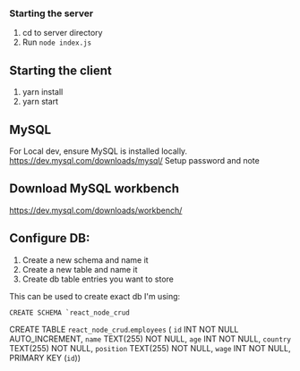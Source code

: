 ### Starting the server

1. cd to server directory
2. Run `node index.js`

## Starting the client

1. yarn install
2. yarn start

## MySQL

For Local dev, ensure MySQL is installed locally.
https://dev.mysql.com/downloads/mysql/
Setup password and note

## Download MySQL workbench

https://dev.mysql.com/downloads/workbench/

## Configure DB:

1. Create a new schema and name it
2. Create a new table and name it
3. Create db table entries you want to store

This can be used to create exact db I'm using:

```
CREATE SCHEMA `react_node_crud
```

CREATE TABLE `react_node_crud`.`employees` (
`id` INT NOT NULL AUTO_INCREMENT,
`name` TEXT(255) NOT NULL,
`age` INT NOT NULL,
`country` TEXT(255) NOT NULL,
`position` TEXT(255) NOT NULL,
`wage` INT NOT NULL,
PRIMARY KEY (`id`))

```



```
